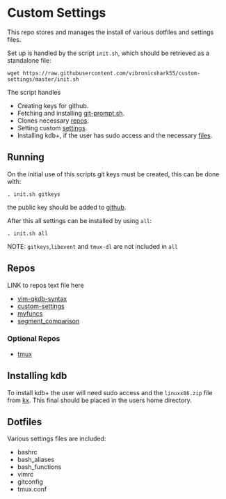 # Custom Settings

This repo stores and manages the install of various dotfiles and settings files.

Set up is handled by the script `init.sh`, which should be retrieved as a standalone file:

```
wget https://raw.githubusercontent.com/vibronicshark55/custom-settings/master/init.sh
```

The script handles
* Creating keys for github.
* Fetching and installing [git-prompt.sh](https://github.com/git/git/blob/master/contrib/completion/git-prompt.sh).
* Clones necessary [repos](https://github.com/vibronicshark55/custom-settings#repos).
* Setting custom [settings](https://github.com/vibronicshark55/custom-settings#settings).
* Installing kdb+, if the user has sudo access and the necessary [files](https://github.com/vibronicshark55/custom-settings#installing-kdb).


## Running

On the initial use of this scripts git keys must be created,
this can be done with:
```
. init.sh gitkeys
```
the public key should be added to [github](https://github.com/settings/keys).

After this all settings can be installed by using `all`:
```
. init.sh all
```
NOTE: `gitkeys`,`libevent` and `tmux-dl` are not included in `all`


## Repos

LINK to repos text file here

* [vim-qkdb-syntax](https://github.com/katusk/vim-qkdb-syntax)
* [custom-settings](https://github.com/vibronicshark55/custom-settings)
* [myfuncs](https://github.com/vibronicshark55/myfuncs)
* [segment_comparison](https://github.com/vibronicshark55/segment_comparison)

### Optional Repos

* [tmux](https://github.com/tmux/tmux.git)

## Installing kdb
To install kdb+ the user will need sudo access and the `linuxx86.zip` file from [kx](https://kx.com/download/).
This final should be placed in the users home directory.

## Dotfiles

Various settings files are included:

* bashrc
* bash_aliases
* bash_functions
* vimrc
* gitconfig
* tmux.conf

